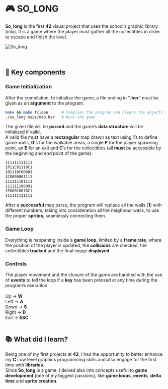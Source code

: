 # :video_game: SO_LONG
**So_long** is the first **42** visual project that uses the school’s graphic library (mlx). It is a game where the player must gather all the collectibles in order to escape and finish the level.<br>

![So_long](https://github.com/user-attachments/assets/7f131b9a-1c14-4d12-8396-7bdd7f6b587c)

<br>

## :key: Key components

### Game Initialization

After the compilation, to initialize the game, a file ending in "**.ber**" must be given as an **argument** to the program.<p>

```sh
make && make fclean      # Compiles the program and cleans the objects
./so_long maps/map.ber   # Runs the game
```

The given file will be **parsed** and the game’s **data structure** will be initialized if valid.<br>
A valid file must have a **rectangular** map drawn as text using **1**’s to define game walls, **0**'s for the walkable areas, a single **P** for the player spawning point, an **E** for an exit and **C**’s for the collectibles (all **must** be accessible by the beginning and end point of the game).<br>

```txt
111111111111
1P11C01110C1
101110C00001
1C0000001111
111111101111
111111100001
1E000C0010C1
111111111111
```

After a **successful** map parse, the program will replace all the walls (**1**) with different numbers, taking into consideration all the neighbour walls, to use the proper **sprites**, seamlessly connecting them.<br>

### Game Loop
Everything is happening inside a **game loop**, limited by a **frame rate**, where the position of the player is updated, the **collisions** are checked, the collectibles **tracked** and the final image **displayed**.<br>

### Controls
The player movement and the closure of the game are handled with the use of **events** to tell the loop if a **key** has been pressed at any time during the program’s execution.<br><br>
Up    -> **W**<br>
Left  -> **A**<br>
Down  -> **S**<br>
Right -> **D**<br>
Exit -> **ESC**<br><br>

## :books: What did I learn?
Being one of my first projects at **42**, I had the opportunity to better enhance my **C** Low level graphics programming skills and also engage for the first time with **libraries**.<br>
Since **So_long** is a game, I delved also into concepts useful to **game development** (one of my biggest passions), like **game loops**, **events**, **delta time** and **sprite creation**.<br>
